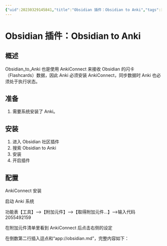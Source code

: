```yaml
---
{"uid":20230329145841,"title":"Obsidian 插件：Obsidian to Anki","tags":["Obsidian","插件","Anki","闪卡","Flashcards"],"description":"Obsidian 插件：Obsidian to Anki","author":"OS","type":"other","draft":false,"editable":false,"modified":20230715000907,"dg-publish":true,"permalink":"/lake-of-knowledge/10-obsidian/obsidian/obsidian-to-anki-plugin/","dgPassFrontmatter":true}
---
```



# Obsidian 插件：Obsidian to Anki

## 概述

Obsidian_to_Anki 也是使用 AnkiConnect 来接收 Obsidian 的闪卡（Flashcards）数据，因此 Anki 必须安装 AnkiConnect，同步数据时 Anki 也必须处于执行状态。

## 准备

1. 需要系统安装了 Anki。

## 安装

1. 进入 Obsidian 社区插件
2. 搜索 Obsidian to Anki
3. 安装
4. 开启插件

## 配置

AnkiConnect 安装

启动 Anki 系统

功能表【工具】–>【附加元件】–>【取得附加元件…】–>输入代码 2055492159

在附加元件清单里看到 AnkiConnect 后点击右侧的设定

在倒数第二行插入逗点和“app://obsidian.md”，完整内容如下：